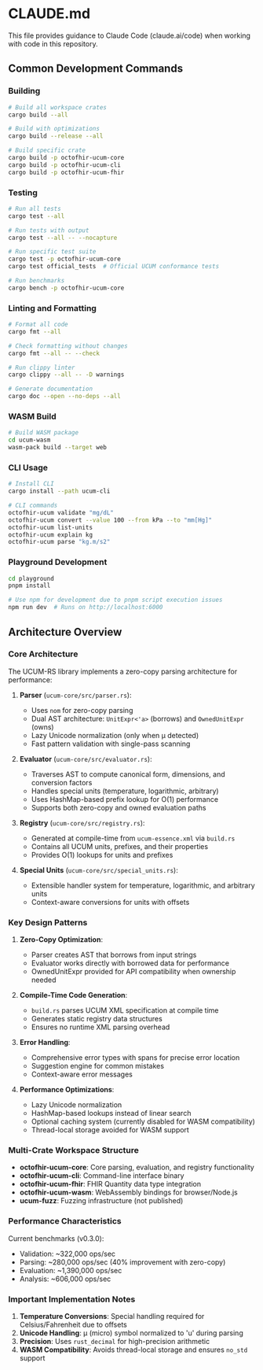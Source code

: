 # CLAUDE.md

This file provides guidance to Claude Code (claude.ai/code) when working with code in this repository.

## Common Development Commands

### Building
```bash
# Build all workspace crates
cargo build --all

# Build with optimizations
cargo build --release --all

# Build specific crate
cargo build -p octofhir-ucum-core
cargo build -p octofhir-ucum-cli
cargo build -p octofhir-ucum-fhir
```

### Testing
```bash
# Run all tests
cargo test --all

# Run tests with output
cargo test --all -- --nocapture

# Run specific test suite
cargo test -p octofhir-ucum-core
cargo test official_tests  # Official UCUM conformance tests

# Run benchmarks
cargo bench -p octofhir-ucum-core
```

### Linting and Formatting
```bash
# Format all code
cargo fmt --all

# Check formatting without changes
cargo fmt --all -- --check

# Run clippy linter
cargo clippy --all -- -D warnings

# Generate documentation
cargo doc --open --no-deps --all
```

### WASM Build
```bash
# Build WASM package
cd ucum-wasm
wasm-pack build --target web
```

### CLI Usage
```bash
# Install CLI
cargo install --path ucum-cli

# CLI commands
octofhir-ucum validate "mg/dL"
octofhir-ucum convert --value 100 --from kPa --to "mm[Hg]"
octofhir-ucum list-units
octofhir-ucum explain kg
octofhir-ucum parse "kg.m/s2"
```

### Playground Development
```bash
cd playground
pnpm install

# Use npm for development due to pnpm script execution issues
npm run dev  # Runs on http://localhost:6000
```

## Architecture Overview

### Core Architecture
The UCUM-RS library implements a zero-copy parsing architecture for performance:

1. **Parser** (`ucum-core/src/parser.rs`):
   - Uses `nom` for zero-copy parsing
   - Dual AST architecture: `UnitExpr<'a>` (borrows) and `OwnedUnitExpr` (owns)
   - Lazy Unicode normalization (only when µ detected)
   - Fast pattern validation with single-pass scanning

2. **Evaluator** (`ucum-core/src/evaluator.rs`):
   - Traverses AST to compute canonical form, dimensions, and conversion factors
   - Handles special units (temperature, logarithmic, arbitrary)
   - Uses HashMap-based prefix lookup for O(1) performance
   - Supports both zero-copy and owned evaluation paths

3. **Registry** (`ucum-core/src/registry.rs`):
   - Generated at compile-time from `ucum-essence.xml` via `build.rs`
   - Contains all UCUM units, prefixes, and their properties
   - Provides O(1) lookups for units and prefixes

4. **Special Units** (`ucum-core/src/special_units.rs`):
   - Extensible handler system for temperature, logarithmic, and arbitrary units
   - Context-aware conversions for units with offsets

### Key Design Patterns

1. **Zero-Copy Optimization**:
   - Parser creates AST that borrows from input strings
   - Evaluator works directly with borrowed data for performance
   - OwnedUnitExpr provided for API compatibility when ownership needed

2. **Compile-Time Code Generation**:
   - `build.rs` parses UCUM XML specification at compile time
   - Generates static registry data structures
   - Ensures no runtime XML parsing overhead

3. **Error Handling**:
   - Comprehensive error types with spans for precise error location
   - Suggestion engine for common mistakes
   - Context-aware error messages

4. **Performance Optimizations**:
   - Lazy Unicode normalization
   - HashMap-based lookups instead of linear search
   - Optional caching system (currently disabled for WASM compatibility)
   - Thread-local storage avoided for WASM support

### Multi-Crate Workspace Structure

- **octofhir-ucum-core**: Core parsing, evaluation, and registry functionality
- **octofhir-ucum-cli**: Command-line interface binary
- **octofhir-ucum-fhir**: FHIR Quantity data type integration
- **octofhir-ucum-wasm**: WebAssembly bindings for browser/Node.js
- **ucum-fuzz**: Fuzzing infrastructure (not published)

### Performance Characteristics

Current benchmarks (v0.3.0):
- Validation: ~322,000 ops/sec
- Parsing: ~280,000 ops/sec (40% improvement with zero-copy)
- Evaluation: ~1,390,000 ops/sec
- Analysis: ~606,000 ops/sec

### Important Implementation Notes

1. **Temperature Conversions**: Special handling required for Celsius/Fahrenheit due to offsets
2. **Unicode Handling**: µ (micro) symbol normalized to 'u' during parsing
3. **Precision**: Uses `rust_decimal` for high-precision arithmetic
4. **WASM Compatibility**: Avoids thread-local storage and ensures `no_std` support